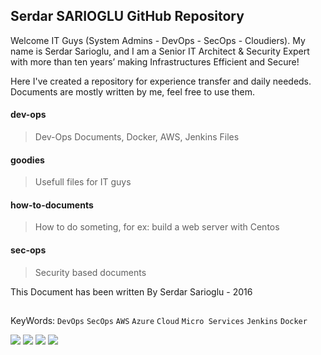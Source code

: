 ## Serdar SARIOGLU GitHub Repository

Welcome IT Guys (System Admins - DevOps - SecOps - Cloudiers). My name is Serdar Sarioglu, and I am a Senior IT Architect & Security Expert with more than ten years’ making Infrastructures Efficient and Secure!

Here I've created a repository for experience transfer and daily neededs. Documents are mostly written by me, feel free to use them.

#### dev-ops
>Dev-Ops Documents, Docker, AWS, Jenkins Files

#### goodies
>Usefull files for IT guys

#### how-to-documents
>How to do someting, for ex: build a web server with Centos

#### sec-ops
>Security based documents

This Document has been written By Serdar Sarioglu - 2016

## 

KeyWords: `DevOps` `SecOps` `AWS` `Azure` `Cloud` `Micro Services` `Jenkins` `Docker`

<a href="https://mysystem.org" title="Mysystem.org"><img src="https://img.shields.io/badge/Visit-mysite-green.svg"></a>
<a href="https://www.paypal.me/ssarioglu" title="Support project"><img src="https://img.shields.io/badge/Donate-me-red.svg"></a>
<a href="mailto:serdar.sarioglu@mysystem.org" title="Email"><img src="https://img.shields.io/badge/Email-me-blue.svg"></a>
<a href="https://www.linkedin.com/in/serdarsarioglu/" title="Linkedin"><img src="https://img.shields.io/badge/Connect-me-orange.svg"></a>
